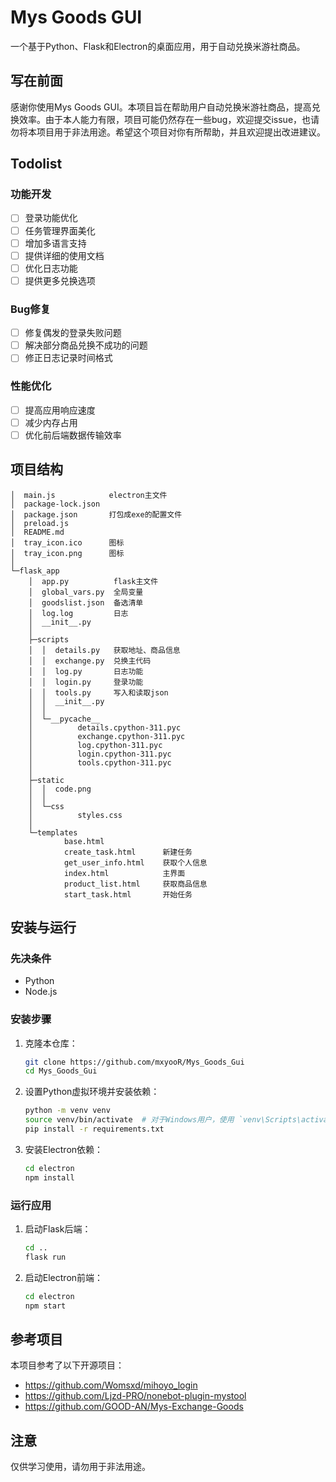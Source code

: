 
# Mys Goods GUI

一个基于Python、Flask和Electron的桌面应用，用于自动兑换米游社商品。

## 写在前面

感谢你使用Mys Goods GUI。本项目旨在帮助用户自动兑换米游社商品，提高兑换效率。由于本人能力有限，项目可能仍然存在一些bug，欢迎提交issue，也请勿将本项目用于非法用途。希望这个项目对你有所帮助，并且欢迎提出改进建议。

## Todolist

### 功能开发

- [ ] 登录功能优化
- [ ] 任务管理界面美化
- [ ] 增加多语言支持
- [ ] 提供详细的使用文档
- [ ] 优化日志功能
- [ ] 提供更多兑换选项

### Bug修复

- [ ] 修复偶发的登录失败问题
- [ ] 解决部分商品兑换不成功的问题
- [ ] 修正日志记录时间格式

### 性能优化

- [ ] 提高应用响应速度
- [ ] 减少内存占用
- [ ] 优化前后端数据传输效率

## 项目结构

```
│  main.js            electron主文件  
│  package-lock.json
│  package.json       打包成exe的配置文件
│  preload.js
│  README.md
│  tray_icon.ico      图标
│  tray_icon.png      图标
│
└─flask_app
    │  app.py          flask主文件
    │  global_vars.py  全局变量
    │  goodslist.json  备选清单
    │  log.log         日志
    │  __init__.py
    │
    ├─scripts
    │  │  details.py   获取地址、商品信息
    │  │  exchange.py  兑换主代码
    │  │  log.py       日志功能
    │  │  login.py     登录功能
    │  │  tools.py     写入和读取json
    │  │  __init__.py
    │  │
    │  └─__pycache__
    │          details.cpython-311.pyc
    │          exchange.cpython-311.pyc
    │          log.cpython-311.pyc
    │          login.cpython-311.pyc
    │          tools.cpython-311.pyc
    │
    ├─static
    │  │  code.png
    │  │
    │  └─css
    │          styles.css
    │
    └─templates
            base.html          
            create_task.html      新建任务
            get_user_info.html    获取个人信息
            index.html            主界面
            product_list.html     获取商品信息
            start_task.html       开始任务
```

## 安装与运行

### 先决条件

- Python 
- Node.js 

### 安装步骤

1. 克隆本仓库：

    ```bash
    git clone https://github.com/mxyooR/Mys_Goods_Gui
    cd Mys_Goods_Gui
    ```

2. 设置Python虚拟环境并安装依赖：

    ```bash
    python -m venv venv
    source venv/bin/activate  # 对于Windows用户，使用 `venv\Scripts\activate`
    pip install -r requirements.txt
    ```

3. 安装Electron依赖：

    ```bash
    cd electron
    npm install
    ```

### 运行应用

1. 启动Flask后端：

    ```bash
    cd ..
    flask run
    ```

2. 启动Electron前端：

    ```bash
    cd electron
    npm start
    ```

## 参考项目

本项目参考了以下开源项目：

- https://github.com/Womsxd/mihoyo_login
- https://github.com/Ljzd-PRO/nonebot-plugin-mystool
- https://github.com/GOOD-AN/Mys-Exchange-Goods

## 注意

仅供学习使用，请勿用于非法用途。

